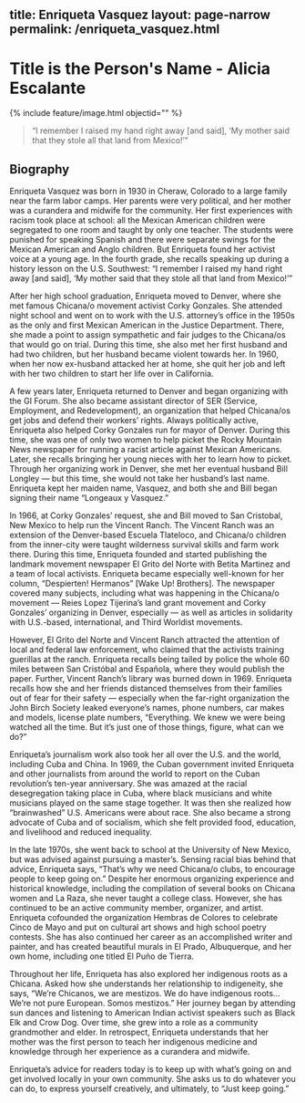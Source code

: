 
title: Enriqueta Vasquez
layout: page-narrow
permalink: /enriqueta_vasquez.html
---
# Title is the Person's Name - Alicia Escalante

{% include feature/image.html objectid="" %}

>“I remember I raised my hand right away [and said], ‘My mother said that they stole all that land from Mexico!’” 

## Biography

Enriqueta Vasquez was born in 1930 in Cheraw, Colorado to a large family near the farm labor camps. Her parents were very political, and her mother was a curandera and midwife for the community. Her first experiences with racism took place at school: all the Mexican American children were segregated to one room and taught by only one teacher. The students were punished for speaking Spanish and there were separate swings for the Mexican American and Anglo children. But Enriqueta found her activist voice at a young age. In the fourth grade, she recalls speaking up during a history lesson on the U.S. Southwest: “I remember I raised my hand right away [and said], ‘My mother said that they stole all that land from Mexico!’”

After her high school graduation, Enriqueta moved to Denver, where she met famous Chicana/o movement activist Corky Gonzales. She attended night school and went on to work with the U.S. attorney’s office in the 1950s as the only and first Mexican American in the Justice Department. There, she made a point to assign sympathetic and fair judges to the Chicana/os that would go on trial. During this time, she also met her first husband and had two children, but her husband became violent towards her. In 1960, when her now ex-husband attacked her at home, she quit her job and left with her two children to start her life over in California.

A few years later, Enriqueta returned to Denver and began organizing with the GI Forum. She also became assistant director of SER (Service, Employment, and Redevelopment), an organization that helped Chicana/os get jobs and defend their workers’ rights. Always politically active, Enriqueta also helped Corky Gonzales run for mayor of Denver. During this time, she was one of only two women to help picket the Rocky Mountain News newspaper for running a racist article against Mexican Americans. Later, she recalls bringing her young nieces with her to learn how to picket. Through her organizing work in Denver, she met her eventual husband Bill Longley — but this time, she would not take her husband’s last name. Enriqueta kept her maiden name, Vasquez, and both she and Bill began signing their name “Longeaux y Vasquez.”

In 1966, at Corky Gonzales’ request, she and Bill moved to San Cristobal, New Mexico to help run the Vincent Ranch. The Vincent Ranch was an extension of the Denver-based Escuela Tlateloco, and Chicana/o children from the inner-city were taught wilderness survival skills and farm work there. During this time, Enriqueta founded and started publishing the landmark movement newspaper El Grito del Norte with Betita Martinez and a team of local activists. Enriqueta became especially well-known for her column, “Despierten! Hermanos” [Wake Up! Brothers]. The newspaper covered many subjects, including what was happening in the Chicana/o movement — Reies Lopez Tijerina’s land grant movement and Corky Gonzales’ organizing in Denver, especially — as well as articles in solidarity with U.S.-based, international, and Third Worldist movements.

However, El Grito del Norte and Vincent Ranch attracted the attention of local and federal law enforcement, who claimed that the activists training guerillas at the ranch. Enriqueta recalls being tailed by police the whole 60 miles between San Cristóbal and Española, where they would publish the paper. Further, Vincent Ranch’s library was burned down in 1969. Enriqueta recalls how she and her friends distanced themselves from their families out of fear for their safety — especially when the far-right organization the John Birch Society leaked everyone’s names, phone numbers, car makes and models, license plate numbers, “Everything. We knew we were being watched all the time. But it’s just one of those things, figure, what can we do?”

Enriqueta’s journalism work also took her all over the U.S. and the world, including Cuba and China. In 1969, the Cuban government invited Enriqueta and other journalists from around the world to report on the Cuban revolution’s ten-year anniversary. She was amazed at the racial desegregation taking place in Cuba, where black musicians and white musicians played on the same stage together. It was then she realized how “brainwashed” U.S. Americans were about race. She also became a strong advocate of Cuba and of socialism, which she felt provided food, education, and livelihood and reduced inequality.

In the late 1970s, she went back to school at the University of New Mexico, but was advised against pursuing a master’s. Sensing racial bias behind that advice, Enriqueta says, “That’s why we need Chicana/o clubs, to encourage people to keep going on.” Despite her enormous organizing experience and historical knowledge, including the compilation of several books on Chicana women and La Raza, she never taught a college class. However, she has continued to be an active community member, organizer, and artist. Enriqueta cofounded the organization Hembras de Colores to celebrate Cinco de Mayo and put on cultural art shows and high school poetry contests. She has also continued her career as an accomplished writer and painter, and has created beautiful murals in El Prado, Albuquerque, and her own home, including one titled El Puño de Tierra.

Throughout her life, Enriqueta has also explored her indigenous roots as a Chicana. Asked how she understands her relationship to indigeneity, she says, “We’re Chicanos, we are mestizos. We do have indigenous roots… We’re not pure European. Somos mestizos.” Her journey began by attending sun dances and listening to American Indian activist speakers such as Black Elk and Crow Dog. Over time, she grew into a role as a community grandmother and elder. In retrospect, Enriqueta understands that her mother was the first person to teach her indigenous medicine and knowledge through her experience as a curandera and midwife.

Enriqueta’s advice for readers today is to keep up with what’s going on and get involved locally in your own community. She asks us to do whatever you can do, to express yourself creatively, and ultimately, to “Just keep going.”